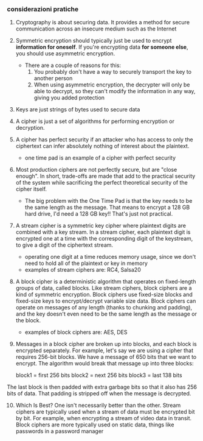 ### considerazioni pratiche

1. Cryptography is about securing data. It provides a method for secure communication across an insecure medium such as the Internet

2. Symmetric encryption should typically just be used to encrypt **information for oneself**. If you're encrypting data **for someone else**, you should use asymmetric encryption.
    - There are a couple of reasons for this:
        1. You probably don't have a way to securely transport the key to another person
        2. When using asymmetric encryption, the decrypter will only be able to decrypt, so they can't modify the information in any way, giving you added protection

3. Keys are just strings of bytes used to secure data

4. A cipher is just a set of algorithms for performing encryption or decryption.

5. A cipher has perfect security if an attacker who has access to only the ciphertext can infer absolutely nothing of interest about the plaintext.
    - one time pad is an example of a cipher with perfect security

6. Most production ciphers are not perfectly secure, but are "close enough". In short, trade-offs are made that add to the practical security of the system while sacrificing the perfect theoretical security of the cipher itself.
    - The big problem with the One Time Pad is that the key needs to be the same length as the message. That means to encrypt a 128 GB hard drive, I'd need a 128 GB key!! That's just not practical.

7. A stream cipher is a symmetric key cipher where plaintext digits are combined with a key stream. In a stream cipher, each plaintext digit is encrypted one at a time with the corresponding digit of the keystream, to give a digit of the ciphertext stream.
    - operating one digit at a time reduces memory usage, since we don't need to hold all of the plaintext or key in memory
    - examples of stream ciphers are: RC4, Salsa20

8. A block cipher is a deterministic algorithm that operates on fixed-length groups of data, called blocks. Like stream ciphers, block ciphers are a kind of symmetric encryption. Block ciphers use fixed-size blocks and fixed-size keys to encrypt/decrypt variable size data. Block ciphers can operate on messages of any length (thanks to chunking and padding), and the key doesn't even need to be the same length as the message or the block.
    - examples of block ciphers are: AES, DES

9. Messages in a block cipher are broken up into blocks, and each block is encrypted separately. For example, let's say we are using a cipher that requires 256-bit blocks. We have a message of 650 bits that we want to encrypt. The algorithm would break that message up into three blocks:

    block1 = first 256 bits
    block2 = next 256 bits
    block3 = last 138 bits

The last block is then padded with extra garbage bits so that it also has 256 bits of data. That padding is stripped off when the message is decrypted.

10. Which Is Best? One isn't necessarily better than the other. Stream ciphers are typically used when a stream of data must be encrypted bit by bit. For example, when encrypting a stream of video data in transit. Block ciphers are more typically used on static data, things like passwords in a password manager





